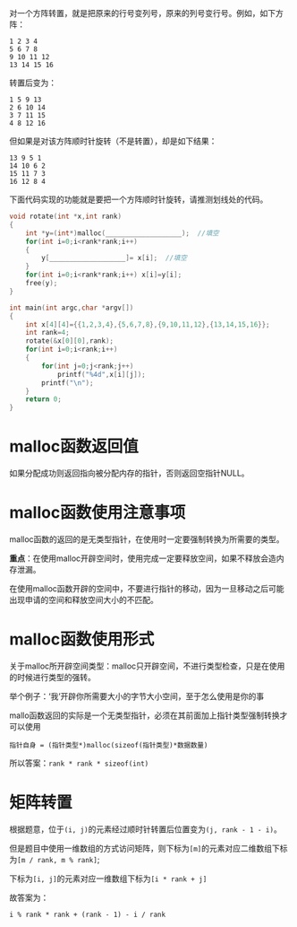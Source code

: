对一个方阵转置，就是把原来的行号变列号，原来的列号变行号。例如，如下方阵：

	1 2 3 4
	5 6 7 8
	9 10 11 12
	13 14 15 16

转置后变为：

	1 5 9 13
	2 6 10 14
	3 7 11 15
	4 8 12 16
但如果是对该方阵顺时针旋转（不是转置），却是如下结果：

	13 9 5 1
	14 10 6 2
	15 11 7 3
	16 12 8 4

下面代码实现的功能就是要把一个方阵顺时针旋转，请推测划线处的代码。
```c++
void rotate(int *x,int rank)
{ 
	int *y=(int*)malloc(___________________);  //填空
	for(int i=0;i<rank*rank;i++)
	{ 
		y[___________________]= x[i];  //填空
	}
	for(int i=0;i<rank*rank;i++) x[i]=y[i];
	free(y);
}

int main(int argc,char *argv[])
{ 
	int x[4][4]={{1,2,3,4},{5,6,7,8},{9,10,11,12},{13,14,15,16}};
	int rank=4;
	rotate(&x[0][0],rank);
	for(int i=0;i<rank;i++)
	{ 
		for(int j=0;j<rank;j++)	
			printf("%4d",x[i][j]);
		printf("\n");
	}
	return 0;
}
```
# malloc函数返回值
如果分配成功则返回指向被分配内存的指针，否则返回空指针NULL。

# malloc函数使用注意事项
malloc函数的返回的是无类型指针，在使用时一定要强制转换为所需要的类型。

**重点**：在使用malloc开辟空间时，使用完成一定要释放空间，如果不释放会造内存泄漏。

在使用malloc函数开辟的空间中，不要进行指针的移动，因为一旦移动之后可能出现申请的空间和释放空间大小的不匹配。

# malloc函数使用形式
关于malloc所开辟空间类型：malloc只开辟空间，不进行类型检查，只是在使用的时候进行类型的强转。

举个例子：‘我’开辟你所需要大小的字节大小空间，至于怎么使用是你的事

mallo函数返回的实际是一个无类型指针，必须在其前面加上指针类型强制转换才可以使用

`指针自身 = (指针类型*)malloc(sizeof(指针类型)*数据数量)`

所以答案：`rank * rank * sizeof(int)`

# 矩阵转置

根据题意，位于`(i, j)`的元素经过顺时针转置后位置变为`(j, rank - 1 - i)`。

但是题目中使用一维数组的方式访问矩阵，则下标为`[m]`的元素对应二维数组下标为`[m / rank, m % rank]`;

下标为`[i, j]`的元素对应一维数组下标为`[i * rank + j]`

故答案为：

`i % rank * rank + (rank - 1) - i / rank`